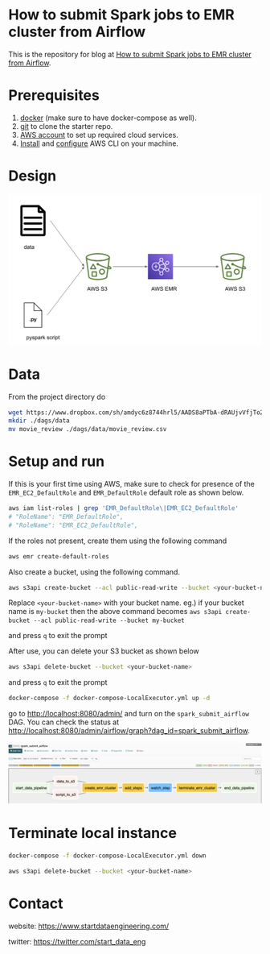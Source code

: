 # How to submit Spark jobs to EMR cluster from Airflow

This is the repository for blog at [How to submit Spark jobs to EMR cluster from Airflow](http://startdataengineering.com/post/how-to-submit-spark-jobs-to-emr-cluster-from-airflow).

# Prerequisites

1. [docker](https://docs.docker.com/get-docker/) (make sure to have docker-compose as well).
2. [git](https://git-scm.com/book/en/v2/Getting-Started-Installing-Git) to clone the starter repo.
3. [AWS account](https://aws.amazon.com/) to set up required cloud services.
4. [Install](https://docs.aws.amazon.com/cli/latest/userguide/install-cliv2.html) and [configure](https://docs.aws.amazon.com/cli/latest/userguide/cli-configure-quickstart.html#cli-configure-quickstart-config) AWS CLI on your machine.

# Design

![DAG Design](assets/images/spark_submit_design.png)

# Data

From the project directory do

```bash
wget https://www.dropbox.com/sh/amdyc6z8744hrl5/AADS8aPTbA-dRAUjvVfjTo2qa/movie_review
mkdir ./dags/data
mv movie_review ./dags/data/movie_review.csv
```

# Setup and run

If this is your first time using AWS, make sure to check for presence of the `EMR_EC2_DefaultRole` and `EMR_DefaultRole` default role as shown below.

```bash
aws iam list-roles | grep 'EMR_DefaultRole\|EMR_EC2_DefaultRole'
# "RoleName": "EMR_DefaultRole",
# "RoleName": "EMR_EC2_DefaultRole",
```

If the roles not present, create them using the following command

```bash
aws emr create-default-roles
```

Also create a bucket, using the following command.

```bash
aws s3api create-bucket --acl public-read-write --bucket <your-bucket-name>
```

Replace `<your-bucket-name>` with your bucket name. eg.) if your bucket name is `my-bucket` then the above command becomes `aws s3api create-bucket --acl public-read-write --bucket my-bucket`

and press `q` to exit the prompt

After use, you can delete your S3 bucket as shown below

```bash
aws s3api delete-bucket --bucket <your-bucket-name>
```

and press `q` to exit the prompt

```bash
docker-compose -f docker-compose-LocalExecutor.yml up -d
```

go to [http://localhost:8080/admin/](http://localhost:8080/admin/) and turn on the `spark_submit_airflow` DAG. You can check the status at [http://localhost:8080/admin/airflow/graph?dag_id=spark_submit_airflow](http://localhost:8080/admin/airflow/graph?dag_id=spark_submit_airflow). 

![DAG](assets/images/spark_submit_dag.png)

# Terminate local instance

```bash
docker-compose -f docker-compose-LocalExecutor.yml down
```

```bash
aws s3api delete-bucket --bucket <your-bucket-name>
```

# Contact

website: https://www.startdataengineering.com/

twitter: https://twitter.com/start_data_eng
